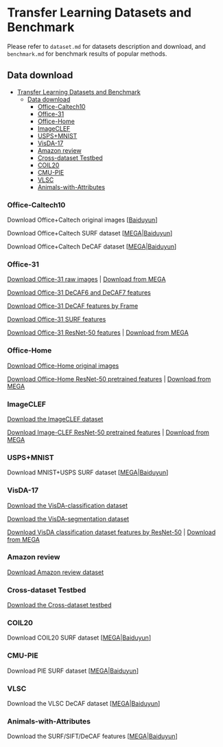 # Transfer Learning Datasets and Benchmark

Please refer to `dataset.md` for datasets description and download, and `benchmark.md` for benchmark results of popular methods.

## Data download

- [Transfer Learning Datasets and Benchmark](#transfer-learning-datasets-and-benchmark)
  - [Data download](#data-download)
    - [Office-Caltech10](#office-caltech10)
    - [Office-31](#office-31)
    - [Office-Home](#office-home)
    - [ImageCLEF](#imageclef)
    - [USPS+MNIST](#uspsmnist)
    - [VisDA-17](#visda-17)
    - [Amazon review](#amazon-review)
    - [Cross-dataset Testbed](#cross-dataset-testbed)
    - [COIL20](#coil20)
    - [CMU-PIE](#cmu-pie)
    - [VLSC](#vlsc)
    - [Animals-with-Attributes](#animals-with-attributes)

### Office-Caltech10

Download Office+Caltech original images [[Baiduyun](https://pan.baidu.com/s/14JEGQ56LJX7LMbd6GLtxCw)]

Download Office+Caltech SURF dataset [[MEGA](https://mega.nz/#F!AaJTGIzD!XHM2XMsSd9V-ljVi0EtvFg)|[Baiduyun](https://pan.baidu.com/s/1bp4g7Av)]

Download Office+Caltech DeCAF dataset [[MEGA](https://mega.nz/#F!QDxBBC4J!LizxWbE1_JEwPSrA2mrrrw)|[Baiduyun](https://pan.baidu.com/s/1nvn7eUd)]

### Office-31

[Download Office-31 raw images](https://pan.baidu.com/s/1o8igXT4) | [Download from MEGA](https://mega.nz/#F!dTAEDaaT!McxSMcL4Mf_hfID1Q7tSGA)

[Download Office-31 DeCAF6 and DeCAF7 features](https://pan.baidu.com/s/1o7XrAzw)

[Download Office-31 DeCAF features by Frame](https://pan.baidu.com/s/1i5KkNxb)

[Download Office-31 SURF features](https://pan.baidu.com/s/1kU6tv4F)

[Download Office-31 ResNet-50 features](https://pan.baidu.com/s/1UoyJSqoCKCda-NcP-zraVg) | [Download from MEGA](https://mega.nz/#F!laI2lKoJ!nSmVQXrpu1Ov794sy2wFKg)

### Office-Home

[Download Office-Home original images](http://hemanthdv.org/OfficeHome-Dataset/)

[Download Office-Home ResNet-50 pretrained features](https://pan.baidu.com/s/1qvcWJCXVG8JkZnoM4BVoGg) | [Download from MEGA](https://mega.nz/#F!pGIkjIxC!MDD3ps6RzTXWobMfHh0Slw)

### ImageCLEF

[Download the ImageCLEF dataset](https://pan.baidu.com/s/1lx2u1SMlSamsHnAPWrAHWA)

[Download Image-CLEF ResNet-50 pretrained features](https://pan.baidu.com/s/16wBgDJI6drA0oYq537h4FQ) | [Download from MEGA](https://mega.nz/#F!QPJCzShS!b6qQUXWnCCGBMVs0m6MdQw)

### USPS+MNIST

Download MNIST+USPS SURF dataset [[MEGA](https://mega.nz/#F!oHJ2UCoK!r62nRoZ0gH8NXIcgmyWReA)|[Baiduyun](https://pan.baidu.com/s/1c8mwdo)]

### VisDA-17

[Download the VisDA-classification dataset](http://csr.bu.edu/ftp/visda17/clf/)

[Download the VisDA-segmentation dataset](http://csr.bu.edu/ftp/visda17/seg/)

[Download VisDA classification dataset features by ResNet-50](https://pan.baidu.com/s/1sbuDqWWzwLyB1fFIpo5BdQ) | [Download from MEGA](https://mega.nz/#F!ZDY2jShR!r_M2sR7MBi_9JPsRUXXy0g)

### Amazon review

[Download Amazon review dataset](https://mega.nz/#F!RS43DADD!4pWwFA0CBJP1oLhAR23bTA)

### Cross-dataset Testbed

[Download the Cross-dataset testbed](https://pan.baidu.com/s/1o8MeVUi)

### COIL20

Download COIL20 SURF dataset [[MEGA](https://mega.nz/#F!xWxyTDaZ!MWamSH17Uu065XbDNYymkQ)|[Baiduyun](https://pan.baidu.com/s/1pKM1VCn)]

### CMU-PIE

Download PIE SURF dataset [[MEGA](https://mega.nz/#F!lPgmkZQB!z2QuBEmCzj2XR5AAQaIj7Q)|[Baiduyun](https://pan.baidu.com/s/1o8KFgtO)]

### VLSC

Download the VLSC DeCAF dataset [[MEGA](https://mega.nz/#F!gTJxGTJK!w9UJjZVq3ClqGj4mBDmT4A)|[Baiduyun](https://pan.baidu.com/s/1nuNiJ0l)]

### Animals-with-Attributes

Download the SURF/SIFT/DeCAF features [[MEGA](https://mega.nz/#F!Na5jyLiC!LT29_gyoPsd_eEoym3CgMg)|[Baiduyun](https://pan.baidu.com/s/1mi7RYQW)]